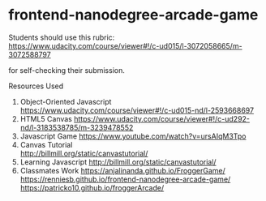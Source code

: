 frontend-nanodegree-arcade-game
===============================

Students should use this rubric: https://www.udacity.com/course/viewer#!/c-ud015/l-3072058665/m-3072588797

for self-checking their submission.

Resources Used

1) Object-Oriented Javascript
	https://www.udacity.com/course/viewer#!/c-ud015-nd/l-2593668697
2) HTML5 Canvas
	https://www.udacity.com/course/viewer#!/c-ud292-nd/l-3183538785/m-3239478552
3) Javascript Game
	https://www.youtube.com/watch?v=ursAIqM3Tpo
4) Canvas Tutorial	
	http://billmill.org/static/canvastutorial/
5) Learning Javascript
	http://billmill.org/static/canvastutorial/
6) Classmates Work
	https://anjalinanda.github.io/FroggerGame/
	https://renniesb.github.io/frontend-nanodegree-arcade-game/
	https://patricko10.github.io/froggerArcade/



